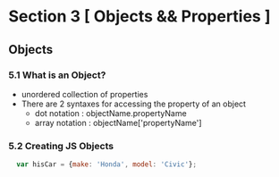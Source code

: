 # Section 3 [ Objects && Properties ]

## Objects

### 5.1 What is an Object?
- unordered collection of properties
- There are 2  syntaxes for accessing the property of an object
  - dot notation : objectName.propertyName
  - array notation : objectName['propertyName']

### 5.2 Creating JS Objects
```javascript
  var hisCar = {make: 'Honda', model: 'Civic'};
